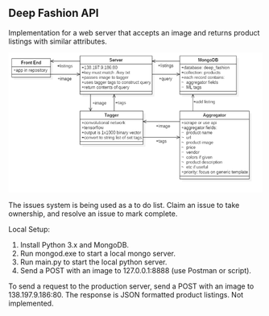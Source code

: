 ## Deep Fashion API  

Implementation for a web server that accepts an image and returns product listings with similar attributes.  

![Architecture Diagram](/etc/architecture.png?raw=true)  

The issues system is being used as a to do list. Claim an issue to take ownership, and resolve an issue to mark complete.  

Local Setup:  
1. Install Python 3.x and MongoDB.  
2. Run mongod.exe to start a local mongo server.  
3. Run main.py to start the local python server.  
4. Send a POST with an image to 127.0.0.1:8888 (use Postman or script).  

To send a request to the production server, send a POST with an image to 138.197.9.186:80. The response is JSON formatted product listings. Not implemented.

